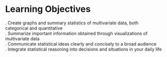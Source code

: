 # Learning Objectives
. Create graphs and summary statistics of multivariate data, both categorical and quantitative<br>
. Summarize important information obtained through visualizations of multivariate data<br>
. Communicate statistical ideas clearly and concisely to a broad audience<br>
. Integrate statistical reasoning into decisions and situations in your daily life<br>

